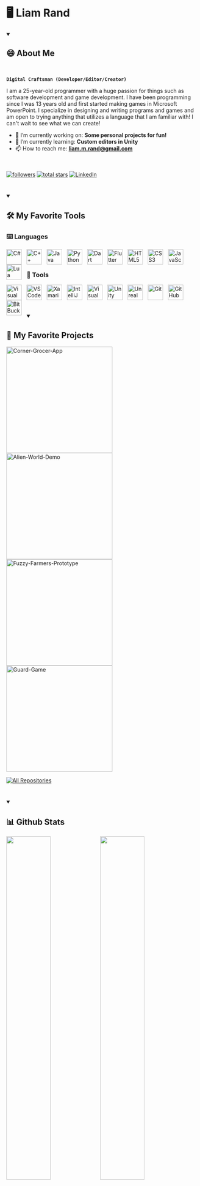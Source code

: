 <h1>🖥️ Liam Rand</h1>

<details open> 
<summary><h2>😄 About Me</h2></summary>
<br />
 
**`Digital Craftsman (Developer/Editor/Creator)`**

I am a 25-year-old programmer with a huge passion for things such as software development and game development. I have been programming since I was 13 years old and first started making games in Microsoft PowerPoint. I specialize in designing and writing programs and games and am open to trying anything that utilizes a language that I am familiar with! I can't wait to see what we can create!

- 🔭 I’m currently working on: <b>Some personal projects for fun!</b>
- 🌱 I’m currently learning: <b>Custom editors in Unity</b>
- 📫 How to reach me: <b>liam.m.rand@gmail.com</b>

 <br />
<p align="left">
      <a href="https://github.com/liam-rand?tab=followers">
         <img alt="followers" title="Follow me on Github" src="https://custom-icon-badges.demolab.com/github/followers/liam-rand?color=236ad3&labelColor=1155ba&style=for-the-badge&logo=person-add&label=Follow&logoColor=white"/></a>
      <a href="https://github.com/liam-rand?tab=repositories&sort=stargazers">
         <img alt="total stars" title="Total stars on GitHub" src="https://custom-icon-badges.demolab.com/github/stars/liam-rand?color=55960c&style=for-the-badge&labelColor=488207&logo=star"/></a>
      <a href="https://www.linkedin.com/in/liam-rand/">
         <img alt="LinkedIn" title="LinkedIn" src="https://custom-icon-badges.demolab.com/badge/-LinkedIn-blue?style=for-the-badge&logoColor=white&logo=link-external"/></a>
</p>
</details>

#

<details open> 
<summary><h2>🛠️ My Favorite Tools</h2></summary>
 
### ⌨️ Languages

<img align="left" alt="C#" width="40px" style="padding-right:10px;" src="https://cdn.jsdelivr.net/gh/devicons/devicon/icons/csharp/csharp-original.svg"/>
<img align="left" alt="C++" width="40px" style="padding-right:10px;" src="https://cdn.jsdelivr.net/gh/devicons/devicon/icons/cplusplus/cplusplus-original.svg"/>
<img align="left" alt="Java" width="40px" style="padding-right:10px;" src="https://cdn.jsdelivr.net/gh/devicons/devicon/icons/java/java-original.svg"/>
<img align="left" alt="Python" width="40px" style="padding-right:10px;" src="https://cdn.jsdelivr.net/gh/devicons/devicon/icons/python/python-original.svg"/>
<img align="left" alt="Dart" width="40px" style="padding-right:10px;" src="https://cdn.jsdelivr.net/gh/devicons/devicon/icons/dart/dart-original.svg"/>
<img align="left" alt="Flutter" width="40px" style="padding-right:10px;" src="https://cdn.jsdelivr.net/gh/devicons/devicon/icons/flutter/flutter-original.svg"/>
<img align="left" alt="HTML5" width="40px" style="padding-right:10px;" src="https://cdn.jsdelivr.net/gh/devicons/devicon/icons/html5/html5-original.svg"/>
<img align="left" alt="CSS3" width="40px" style="padding-right:10px;" src="https://cdn.jsdelivr.net/gh/devicons/devicon/icons/css3/css3-original.svg"/>
<img align="left" alt="JavaScript" width="40px" style="padding-right:10px;" src="https://cdn.jsdelivr.net/gh/devicons/devicon/icons/javascript/javascript-original.svg"/>
<img align="left" alt="Lua" width="40px" style="padding-right:10px;" src="https://cdn.jsdelivr.net/gh/devicons/devicon/icons/lua/lua-original.svg"/>

<br />
<br />

### 🧰 Tools

<img align="left" alt="Visual Studio" width="40px" style="padding-right:10px;" src="https://cdn.jsdelivr.net/gh/devicons/devicon/icons/visualstudio/visualstudio-plain.svg"/>
<img align="left" alt="VS Code" width="40px" style="padding-right:10px;" src="https://cdn.jsdelivr.net/gh/devicons/devicon/icons/vscode/vscode-original.svg"/>
<img align="left" alt="Xamarin" width="40px" style="padding-right:10px;" src="https://cdn.jsdelivr.net/gh/devicons/devicon/icons/xamarin/xamarin-original.svg"/>
<img align="left" alt="IntelliJ IDEA" width="40px" style="padding-right:10px;" src="https://cdn.jsdelivr.net/gh/devicons/devicon/icons/intellij/intellij-original.svg"/>
<img align="left" alt="Visual Studio" width="40px" style="padding-right:10px;" src="https://cdn.jsdelivr.net/gh/devicons/devicon/icons/visualstudio/visualstudio-plain.svg"/>
<img align="left" alt="Unity" width="40px" style="padding-right:10px;" src="https://cdn.jsdelivr.net/gh/devicons/devicon/icons/unity/unity-original.svg"/>
<img align="left" alt="Unreal Engine" width="40px" style="padding-right:10px;" src="https://cdn.jsdelivr.net/gh/devicons/devicon/icons/unrealengine/unrealengine-original.svg"/>
<img align="left" alt="Git" width="40px" style="padding-right:10px;" src="https://cdn.jsdelivr.net/gh/devicons/devicon/icons/git/git-original.svg"/>
<img align="left" alt="GitHub" width="40px" style="padding-right:10px;" src="https://cdn.jsdelivr.net/gh/devicons/devicon/icons/github/github-original.svg"/>
<img align="left" alt="BitBucket" width="40px" style="padding-right:10px;" src="https://cdn.jsdelivr.net/gh/devicons/devicon/icons/bitbucket/bitbucket-original.svg"/>

<br />
</details>

<br />

#

<details open> 
  <summary><h2>📖 My Favorite Projects</h2></summary>

  <!-- Repo info cards - https://github.com/anuraghazra/github-readme-stats -->
  <!-- Small repo cards (fork) - https://github.com/DenverCoder1/github-readme-stats -->
  <p align="left">
    <a href="https://github.com/Liam-Rand/Corner-Grocer-App"><img width="278" src="https://github-readme-stats.vercel.app/api/pin/?username=liam-rand&repo=Corner-Grocer-App&theme=github_dark&hide_border=true&bg_color=151b25&icon_color=F8D866&show_icons=true" alt="Corner-Grocer-App"></a>
    <a href="https://github.com/Liam-Rand/Alien-World-Demo"><img width="278" src="https://github-readme-stats.vercel.app/api/pin/?username=liam-rand&repo=Alien-World-Demo&theme=github_dark&hide_border=true&bg_color=151b25&icon_color=F8D866&show_icons=true" alt="Alien-World-Demo"></a>
    <a href="https://github.com/Liam-Rand/Fuzzy-Farmers-Prototype"><img width="278" src="https://github-readme-stats.vercel.app/api/pin/?username=liam-rand&repo=Fuzzy-Farmers-Prototype&theme=github_dark&hide_border=true&bg_color=151b25&icon_color=F8D866&show_icons=true" alt="Fuzzy-Farmers-Prototype"></a>
    <a href="https://github.com/Liam-Rand/Guard-Game"><img width="278" src="https://github-readme-stats.vercel.app/api/pin/?username=liam-rand&repo=Guard-Game&theme=github_dark&hide_border=true&bg_color=151b25&icon_color=F8D866&show_icons=true" alt="Guard-Game"></a>
  </p>

  <a href="https://github.com/liam-rand?tab=repositories&sort=stargazers"><img alt="All Repositories" title="All Repositories" src="https://custom-icon-badges.demolab.com/badge/-Click%20Here%20For%20All%20My%20Repos-blue?style=for-the-badge&logoColor=white&logo=repo"/></a>
</details>

#
<details open> 
<summary><h2>📊 Github Stats</h2></summary>

<img width="48%" src="https://github-readme-stats.vercel.app/api?username=liam-rand&hide_border=true&theme=github_dark&show_icons=true"/>
<img width="48%" src="https://github-readme-stats.vercel.app/api/top-langs/?username=liam-rand&hide_border=true&theme=github_dark&show_icons=truelayout=compact"/>  
<br/>
 
 <b>NOTE:</b> Top languages is only a metric of the languages my public code consists of and doesn't reflect experience or skill level.
 
<img alt="Liam Rand's Activity Graph" src="https://github-readme-activity-graph.cyclic.app/graph/?username=liam-rand&theme=github-dark&hide_border=true" /></a>
</details>
<!--
**Liam-Rand/Liam-Rand** is a ✨ _special_ ✨ repository because its `README.md` (this file) appears on your GitHub profile.

Here are some ideas to get you started:

- 🔭 I’m currently working on ...
- 🌱 I’m currently learning ...
- 👯 I’m looking to collaborate on ...
- 🤔 I’m looking for help with ...
- 💬 Ask me about ...
- 📫 How to reach me: ...
- 😄 Pronouns: ...
- ⚡ Fun fact: ...
-->
